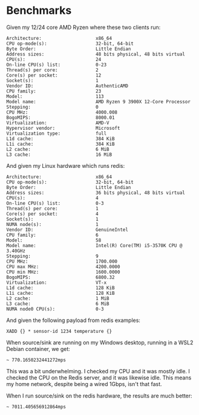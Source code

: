 # Benchmarks

Given my 12/24 core AMD Ryzen where these two clients run:

```
Architecture:                    x86_64
CPU op-mode(s):                  32-bit, 64-bit
Byte Order:                      Little Endian
Address sizes:                   48 bits physical, 48 bits virtual
CPU(s):                          24
On-line CPU(s) list:             0-23
Thread(s) per core:              2
Core(s) per socket:              12
Socket(s):                       1
Vendor ID:                       AuthenticAMD
CPU family:                      23
Model:                           113
Model name:                      AMD Ryzen 9 3900X 12-Core Processor
Stepping:                        0
CPU MHz:                         4000.008
BogoMIPS:                        8000.01
Virtualization:                  AMD-V
Hypervisor vendor:               Microsoft
Virtualization type:             full
L1d cache:                       384 KiB
L1i cache:                       384 KiB
L2 cache:                        6 MiB
L3 cache:                        16 MiB
```

And given my Linux hardware which runs redis:

```
Architecture:                    x86_64
CPU op-mode(s):                  32-bit, 64-bit
Byte Order:                      Little Endian
Address sizes:                   36 bits physical, 48 bits virtual
CPU(s):                          4
On-line CPU(s) list:             0-3
Thread(s) per core:              1
Core(s) per socket:              4
Socket(s):                       1
NUMA node(s):                    1
Vendor ID:                       GenuineIntel
CPU family:                      6
Model:                           58
Model name:                      Intel(R) Core(TM) i5-3570K CPU @ 3.40GHz
Stepping:                        9
CPU MHz:                         1700.000
CPU max MHz:                     4200.0000
CPU min MHz:                     1600.0000
BogoMIPS:                        6800.32
Virtualization:                  VT-x
L1d cache:                       128 KiB
L1i cache:                       128 KiB
L2 cache:                        1 MiB
L3 cache:                        6 MiB
NUMA node0 CPU(s):               0-3
```

And given the following payload from redis examples:

    XADD {} * sensor-id 1234 temperature {}

When source/sink are running on my Windows desktop, running in a WSL2 Debian container, we get:

    ~ 770.1650232441272mps

This was a bit underwhelming. I checked my CPU and it was mostly idle. I checked the CPU on the Redis server, and it was likewise idle. This means my home network, despite being a wired 1Gbps, isn't that fast.

When I run source/sink on the redis hardware, the results are much better:

    ~ 7011.405656912864mps
    